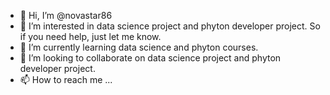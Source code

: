 - 👋 Hi, I’m @novastar86
- 👀 I’m interested in data science project and phyton developer project. So if you need help, just let me know.
- 🌱 I’m currently learning data science and phyton courses.
- 💞️ I’m looking to collaborate on data science project and phyton developer project.
- 📫 How to reach me ...

<!---
novastar86/novastar86 is a ✨ special ✨ repository because its `README.md` (this file) appears on your GitHub profile.
You can click the Preview link to take a look at your changes.
--->
